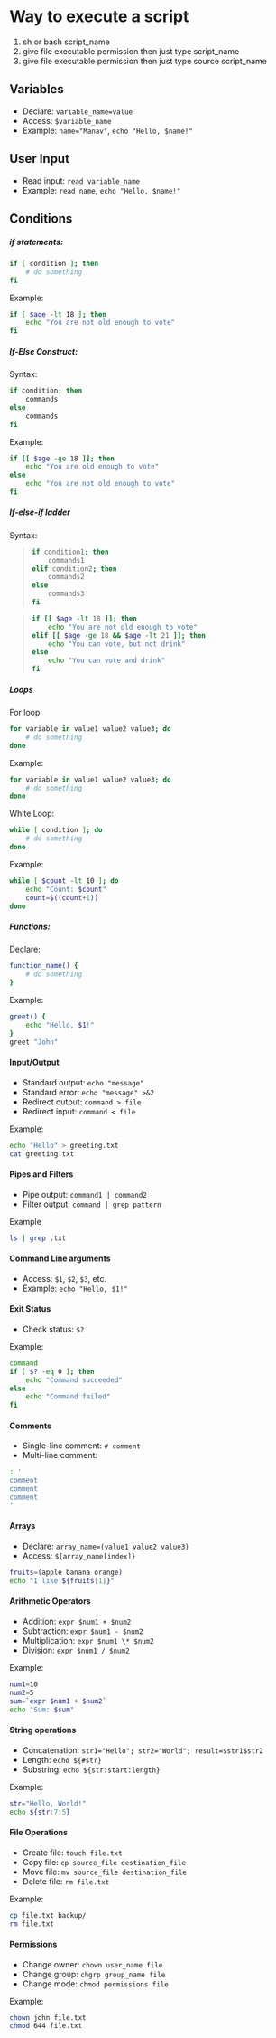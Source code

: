 # Way to execute a script

1. sh or bash script_name
2. give file executable permission then just type script_name
3. give file executable permission then just type source script_name

## Variables

* Declare: `variable_name=value`
* Access: `$variable_name`
* Example: `name="Manav"`, `echo "Hello, $name!"`

## User Input

* Read input: `read variable_name`
* Example: `read name`, `echo "Hello, $name!"`

## Conditions

##### if statements:

```bash
if [ condition ]; then
    # do something
fi
```

Example:

```bash
if [ $age -lt 18 ]; then
    echo "You are not old enough to vote"
fi
```

##### If-Else Construct:

Syntax:

```bash
if condition; then
    commands
else
    commands
fi
```

Example:

```bash
if [[ $age -ge 18 ]]; then
    echo "You are old enough to vote"
else
    echo "You are not old enough to vote"
fi
```

##### If-else-if ladder

Syntax:

> ```bash
> if condition1; then
>     commands1
> elif condition2; then
>     commands2
> else
>     commands3
> fi
> ```

> ```bash
> if [[ $age -lt 18 ]]; then
>     echo "You are not old enough to vote"
> elif [[ $age -ge 18 && $age -lt 21 ]]; then
>     echo "You can vote, but not drink"
> else
>     echo "You can vote and drink"
> fi
> ```

##### Loops

For loop:

```bash
for variable in value1 value2 value3; do
    # do something
done
```

Example:

```bash
for variable in value1 value2 value3; do
    # do something
done
```

White Loop:

```bash
while [ condition ]; do
    # do something
done
```

Example:

```bash
while [ $count -lt 10 ]; do
    echo "Count: $count"
    count=$((count+1))
done
```

##### Functions:

Declare:	

```bash
function_name() {
    # do something
}
```

Example:

```bash
greet() {
    echo "Hello, $1!"
}
greet "John"

```

#### Input/Output

* Standard output: `echo "message"`
* Standard error: `echo "message" >&2`
* Redirect output: `command > file`
* Redirect input: `command < file`

Example:

```bash
echo "Hello" > greeting.txt
cat greeting.txt
```

#### Pipes and Filters

* Pipe output: `command1 | command2`
* Filter output: `command | grep pattern`

Example

```bash
ls | grep .txt
```

#### Command Line arguments

* Access: `$1`, `$2`, `$3`, etc.
* Example: `echo "Hello, $1!"`

#### Exit Status

* Check status: `$?`

Example:

```bash
command
if [ $? -eq 0 ]; then
    echo "Command succeeded"
else
    echo "Command failed"
fi
```

#### Comments

* Single-line comment: `# comment`
* Multi-line comment:

```bash
: '
comment
comment
comment
'
```

#### Arrays

* Declare: `array_name=(value1 value2 value3)`
* Access: `${array_name[index]}`

```bash
fruits=(apple banana orange)
echo "I like ${fruits[1]}"
```

#### Arithmetic Operators

* Addition: `expr $num1 + $num2`
* Subtraction: `expr $num1 - $num2`
* Multiplication: `expr $num1 \* $num2`
* Division: `expr $num1 / $num2`

Example:

```bash
num1=10
num2=5
sum=`expr $num1 + $num2`
echo "Sum: $sum"
```

#### String operations

* Concatenation: `str1="Hello"; str2="World"; result=$str1$str2`
* Length: `echo ${#str}`
* Substring: `echo ${str:start:length}`

Example:

```bash
str="Hello, World!"
echo ${str:7:5}
```

#### File Operations

* Create file: `touch file.txt`
* Copy file: `cp source_file destination_file`
* Move file: `mv source_file destination_file`
* Delete file: `rm file.txt`

Example:

```bash
cp file.txt backup/
rm file.txt
```

#### Permissions

* Change owner: `chown user_name file`
* Change group: `chgrp group_name file`
* Change mode: `chmod permissions file`

Example:

```bash
chown john file.txt
chmod 644 file.txt
```
